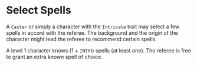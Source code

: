 
<!-- PAGE UNBREAK -->

<!-- there is only spell selection for now -->

# Select Spells

A `Caster` or simply a character with the `Intricate` trait may select a few spells in accord with the referee. The background and the origin of the character might lead the referee to recommend certain spells.

A level 1 character knows (1 + `INT`m) spells (at least one). The referee is free to grant an extra known spell of choice.

